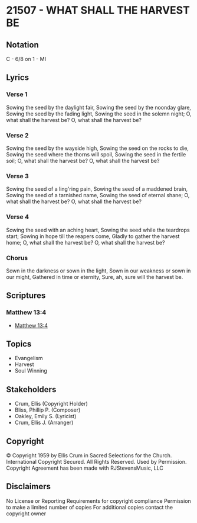 # 21507 - WHAT SHALL THE HARVEST BE

## Notation

C - 6/8 on 1 - MI

## Lyrics

### Verse 1

Sowing the seed by the daylight fair, Sowing the seed by the noonday glare, Sowing the seed by the fading light, Sowing the seed in the solemn night; O, what shall the harvest be? O, what shall the harvest be? 



### Verse 2

Sowing the seed by the wayside high, Sowing the seed on the rocks to die, Sowing the seed where the thorns will spoil, Sowing the seed in the fertile soil;  O, what shall the harvest be? O, what shall the harvest be? 


### Verse 3

Sowing the seed of a ling'ring pain, Sowing the seed of a maddened brain, Sowing the seed of a tarnished name, Sowing the seed of eternal shane; O, what shall the harvest be? O, what shall the harvest be? 


### Verse 4

Sowing the seed with an aching heart, Sowing the seed while the teardrops start; Sowing in hope till the reapers come, Gladly to gather the harvest home; O, what shall the harvest be? O, what shall the harvest be? 


### Chorus

Sown in the darkness or sown in the light, Sown in our weakness or sown in our might, Gathered in time or eternity, Sure, ah, sure will the harvest be.


## Scriptures

### Matthew 13:4

- [Matthew 13:4](https://www.biblegateway.com/passage/?search=Matthew%2013%3A4)


## Topics

- Evangelism
- Harvest
- Soul Winning

## Stakeholders

- Crum, Ellis (Copyright Holder)
- Bliss, Phillip P. (Composer)
- Oakley, Emily S. (Lyricist)
- Crum, Ellis J. (Arranger)

## Copyright

© Copyright 1959 by Ellis Crum in Sacred Selections for the Church. International Copyright Secured. All Rights Reserved. Used by Permission.
Copyright Agreement has been made with RJStevensMusic, LLC

## Disclaimers

No License or Reporting Requirements for copyright compliance
Permission to make a limited number of copies
For additional copies contact the copyright owner

